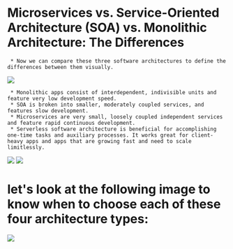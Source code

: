 # Microservices vs. Service-Oriented Architecture (SOA) vs. Monolithic Architecture: The Differences
  
     * Now we can compare these three software architectures to define the differences between them visually.

 <img src = "https://rubygarage.s3.amazonaws.com/uploads/article_image/file/2557/%D0%9C%D0%BE%D0%BD%D1%82%D0%B0%D0%B6%D0%BD%D0%B0%D1%8F_%D0%BE%D0%B1%D0%BB%D0%B0%D1%81%D1%82%D1%8C_48_%D0%BA%D0%BE%D0%BF%D0%B8%D1%8F_3.png">

     * Monolithic apps consist of interdependent, indivisible units and feature very low development speed. 
     * SOA is broken into smaller, moderately coupled services, and features slow development.
     * Microservices are very small, loosely coupled independent services and feature rapid continuous development.
     * Serverless software architecture is beneficial for accomplishing one-time tasks and auxiliary processes. It works great for client-heavy apps and apps that are growing fast and need to scale limitlessly.

<img src = "https://www.infopulse.com/files/images/microservices-vs-service-oriented-architecture-vs-monolithic-architecture.jpg">

<img src = "https://d1jnx9ba8s6j9r.cloudfront.net/blog/wp-content/uploads/2018/03/2-5.png">

# let's look at the following image to know when to choose each of these four architecture types:

<img src = "https://rubygarage.s3.amazonaws.com/uploads/article_image/file/2559/%D0%9C%D0%BE%D0%BD%D1%82%D0%B0%D0%B6%D0%BD%D0%B0%D1%8F_%D0%BE%D0%B1%D0%BB%D0%B0%D1%81%D1%82%D1%8C_48_%D0%BA%D0%BE%D0%BF%D0%B8%D1%8F_6.png">